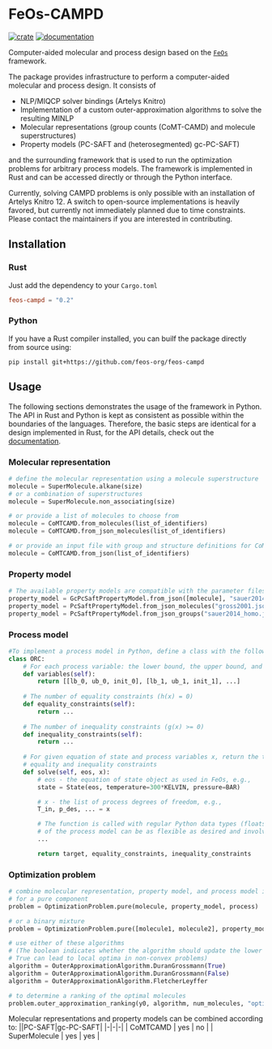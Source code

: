 # FeOs-CAMPD

[![crate](https://img.shields.io/crates/v/feos-campd.svg)](https://crates.io/crates/feos-campd)
[![documentation](https://docs.rs/feos-campd/badge.svg)](https://docs.rs/feos-campd)

Computer-aided molecular and process design based on the [`FeOs`](https://github.com/feos-org/feos) framework.

The package provides infrastructure to perform a computer-aided molecular and process design. It consists of
- NLP/MIQCP solver bindings (Artelys Knitro)
- Implementation of a custom outer-approximation algorithms to solve the resulting MINLP
- Molecular representations (group counts (CoMT-CAMD) and molecule superstructures)
- Property models (PC-SAFT and (heterosegmented) gc-PC-SAFT)

and the surrounding framework that is used to run the optimization problems for arbitrary process models. The framework is implemented in Rust and can be accessed directly or through the Python interface.

Currently, solving CAMPD problems is only possible with an installation of Artelys Knitro 12. A switch to open-source implementations is heavily favored, but currently not immediately planned due to time constraints. Please contact the maintainers if you are interested in contributing.

## Installation
### Rust
Just add the dependency to your `Cargo.toml`
```toml
feos-campd = "0.2"
```

### Python
If you have a Rust compiler installed, you can builf the package directly from source using:
```
pip install git+https://github.com/feos-org/feos-campd
```

## Usage
The following sections demonstrates the usage of the framework in Python. The API in Rust and Python is kept as consistent as possible within the boundaries of the languages. Therefore, the basic steps are identical for a design implemented in Rust, for the API details, check out the [documentation](https://docs.rs/feos-campd).

### Molecular representation
```python
# define the molecular representation using a molecule superstructure
molecule = SuperMolecule.alkane(size)
# or a combination of superstructures
molecule = SuperMolecule.non_associating(size)

# or provide a list of molecules to choose from
molecule = CoMTCAMD.from_molecules(list_of_identifiers)
molecule = CoMTCAMD.from_json_molecules(list_of_identifiers)

# or provide an input file with group and structure definitions for CoMT-CAMD
molecule = CoMTCAMD.from_json(list_of_identifiers)
```
### Property model
```python
# The available property models are compatible with the parameter files in FeOs
property_model = GcPcSaftPropertyModel.from_json([molecule], "sauer2014_hetero.json", "joback1987.json")
property_model = PcSaftPropertyModel.from_json_molecules("gross2001.json", "poling2000.json")
property_model = PcSaftPropertyModel.from_json_groups("sauer2014_homo.json", "joback1987.json")
```
### Process model
```python
#To implement a process model in Python, define a class with the following methods:
class ORC:
    # For each process variable: the lower bound, the upper bound, and the initial value
    def variables(self):
        return [[lb_0, ub_0, init_0], [lb_1, ub_1, init_1], ...]
    
    # The number of equality constraints (h(x) = 0)
    def equality_constraints(self):
        return ...
    
    # The number of inequality constraints (g(x) >= 0)
    def inequality_constraints(self):
        return ...
        
    # For given equation of state and process variables x, return the target, and the values of
    # equality and inequality constraints
    def solve(self, eos, x):
        # eos - the equation of state object as used in FeOs, e.g.,
        state = State(eos, temperature=300*KELVIN, pressure=BAR)

        # x - the list of process degrees of freedom, e.g.,
        T_in, p_des, ... = x

        # The function is called with regular Python data types (floats), so the implementation
        # of the process model can be as flexible as desired and involve external function calls
        ...

        return target, equality_constraints, inequality_constraints

```
### Optimization problem
```python
# combine molecular representation, property model, and process model in an optimization problem
# for a pure component
problem = OptimizationProblem.pure(molecule, property_model, process)

# or a binary mixture
problem = OptimizationProblem.pure([molecule1, molecule2], property_model, process)

# use either of these algorithms
# (The boolean indicates whether the algorithm should update the lower bound of the outer approximation
# True can lead to local optima in non-convex problems)
algorithm = OuterApproximationAlgorithm.DuranGrossmann(True)
algorithm = OuterApproximationAlgorithm.DuranGrossmann(False)
algorithm = OuterApproximationAlgorithm.FletcherLeyffer

# to determine a ranking of the optimal molecules
problem.outer_approximation_ranking(y0, algorithm, num_molecules, "options_NLP.opt", "options_MILP.opt")
```

Molecular representations and property models can be combined according to:
||PC-SAFT|gc-PC-SAFT|
|-|-|-|
| CoMTCAMD | yes | no |
| SuperMolecule | yes | yes |
